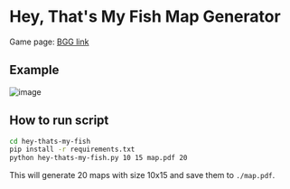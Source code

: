 # Hey, That's My Fish Map Generator

Game page: [BGG link](https://boardgamegeek.com/boardgame/8203/hey-s-my-fish)

## Example

![image](https://user-images.githubusercontent.com/39042628/178087846-05b07e50-06e8-45e1-8d72-9d8d767d4e13.png)

## How to run script

```bash
cd hey-thats-my-fish
pip install -r requirements.txt
python hey-thats-my-fish.py 10 15 map.pdf 20
```

This will generate 20 maps with size 10x15 and save them to `./map.pdf`.

